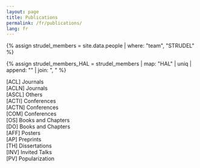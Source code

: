 ```yaml
---
layout: page
title: Publications
permalink: /fr/publications/
lang: fr
---
```


{% assign strudel_members = site.data.people | where: "team", "STRUDEL" %}

{% assign strudel_members_HAL = strudel_members | map: "HAL" | uniq | append: "" | join: ", " %}

<script src="../../assets/js/hal.js" charset="utf-8"></script>

<div id="pubACL">
  [ACL] Journals
</div>

<div id="pubACLN">
  [ACLN] Journals
</div>

<div id="pubASCL">
  [ASCL] Others
</div>

<div id="pubACTI">
  [ACTI] Conferences
</div>

<div id="pubACTN">
  [ACTN] Conferences
</div>

<div id="pubCOM">
  [COM] Conferences
</div>

<div id="pubOS">
  [OS] Books and Chapters
</div>

<div id="pubDO">
  [DO] Books and Chapters
</div>

<div id="pubAFF">
  [AFF] Posters
</div>

<div id="pubAP">
  [AP] Preprints
</div>

<div id="pubTH">
  [TH] Dissertations
</div>

<div id="pubINV">
  [INV] Invited Talks
</div>

<div id="pubPV">
  [PV] Popularization
</div>

<script defer>
  getPublicationsAuthor({{ strudel_members_HAL }});
</script>
